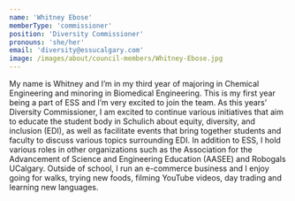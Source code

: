```yaml
---
name: 'Whitney Ebose'
memberType: 'commissioner'
position: 'Diversity Commissioner'
pronouns: 'she/her'
email: 'diversity@essucalgary.com'
image: /images/about/council-members/Whitney-Ebose.jpg
---
```


My name is Whitney and I’m in my third year of majoring in Chemical Engineering and minoring in Biomedical Engineering. This is my first year being a part of ESS and I’m very excited to join the team. As this years’ Diversity Commissioner, I am excited to continue various initiatives that aim to educate the student body in Schulich about equity, diversity, and inclusion (EDI), as well as facilitate events that bring together students and faculty to discuss various topics surrounding EDI. In addition to ESS, I hold various roles in other organizations such as the Association for the Advancement of Science and Engineering Education (AASEE) and Robogals UCalgary. Outside of school, I run an e-commerce business and I enjoy going for walks, trying new foods, filming YouTube videos, day trading and learning new languages.